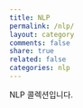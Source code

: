 ```yaml
---
title: NLP
permalink: /nlp/
layout: category
comments: false
share: true
related: false
categories: nlp
---
```

NLP 콜렉션입니다.